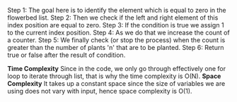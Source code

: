 
Step 1: The goal here is to identify the element which is equal to zero in the flowerbed list.
Step 2: Then we check if the left and right element of this index position are equal to zero.
Step 3: If the condition is true we assign 1 to the current index position.
Step 4: As we do that we increase the count of a counter.
Step 5: We finally check (or stop the process) when the count is greater than the number of plants 'n' that are to be planted.
Step 6: Return true or false after the result of condition.

**Time Complexity**
Since in the code, we only go through effectively one for loop to iterate through list, that is why the time complexity is O(N).
**Space Complexity**
It takes up a constant space since the size of variables we are using does not vary with input, hence space complexity is O(1).
